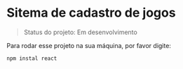 <h1> Sitema de cadastro de jogos</h1>

> Status do projeto: Em desenvolvimento

Para rodar esse projeto na sua máquina, por favor digite:

```
npm instal react
```
